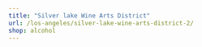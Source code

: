 ```yaml
---
title: "Silver lake Wine Arts District"
url: /los-angeles/silver-lake-wine-arts-district-2/
shop: alcohol
---
```

